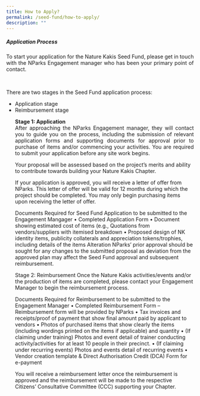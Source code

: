 ```yaml
---
title: How to Apply?
permalink: /seed-fund/how-to-apply/
description: ""
---
```

<section>
	<h5>Application Process</h5>
<p align="justify">To start your application for the Nature Kakis Seed Fund, please get in touch with the NParks Engagement manager who has been your primary point of contact.</p><br>

<p align="justify">There are two stages in the Seed Fund application process:
</p><ul style="“list-style-type:disc”">
	<li>Application stage</li>
	<li>Reimbursement stage</li><p></p>

<p align="justify"><b>Stage 1: Application</b><br>
After approaching the NParks Engagement manager, they will contact you to guide you on the process, including the submission of relevant application forms and supporting documents for approval prior to purchase of items and/or commencing your activities. You are required to submit your application before any site work begins. 

Your proposal will be assessed based on the project’s merits and ability to contribute towards building your Nature Kakis Chapter. 

If your application is approved, you will receive a letter of offer from NParks. This letter of offer will be valid for 12 months during which the project should be completed. You may only begin purchasing items upon receiving the letter of offer. 

Documents Required for Seed Fund Application to be submitted to the Engagement Mangager
•	Completed Application Form
•	Document showing estimated cost of items (e.g., Quotations from vendors/suppliers with itemised breakdown
•	Proposed design of NK identity items, publicity collaterals and appreciation tokens/trophies, including details of the items
Alteration
NParks’ prior approval should be sought for any changes to the submitted proposal as deviation from the approved plan may affect the Seed Fund approval and subsequent reimbursement.

Stage 2: Reimbursement
Once the Nature Kakis activities/events and/or the production of items are completed, please contact your Engagement Manager to begin the reimbursement process. 

Documents Required for Reimbursement to be submitted to the Engagement Manager
•	Completed Reimbursement Form – Reimbursement form will be provided by NParks
•	Tax invoices and receipts/proof of payment that show final amount paid by applicant to vendors
•	Photos of purchased items that show clearly the items (including wordings printed on the items if applicable) and quantity
•	(If claiming under training) Photos and event detail of trainer conducting activity/activities for at least 10 people in their precinct.
•	(If claiming under recurring events) Photos and events detail of recurring events
•	Vendor creation template &amp; Direct Authorisation Credit (DCA) Form for e-payment

You will receive a reimbursement letter once the reimbursement is approved and the reimbursement will be made to the respective Citizens’ Consultative Committee (CCC) supporting your Chapter.
</p></ul></section>